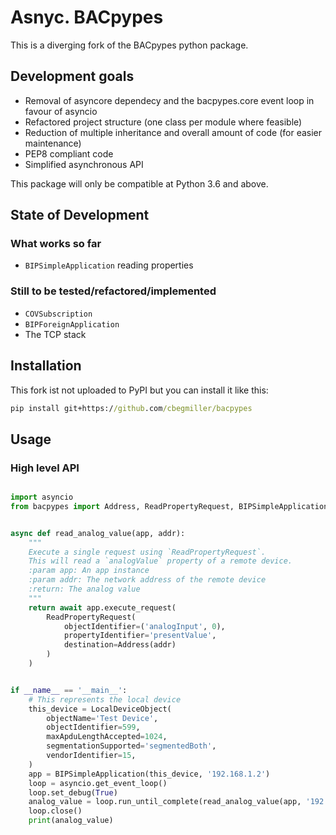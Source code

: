 # Asnyc. BACpypes

This is a diverging fork of the BACpypes python package.

## Development goals

- Removal of asyncore dependecy and the bacpypes.core event loop in favour of asyncio
- Refactored project structure (one class per module where feasible)
- Reduction of multiple inheritance and overall amount of code (for easier maintenance)
- PEP8 compliant code
- Simplified asynchronous API

This package will only be compatible at Python 3.6 and above.

## State of Development

### What works so far

- `BIPSimpleApplication` reading properties

### Still to be tested/refactored/implemented

- `COVSubscription`
- `BIPForeignApplication`
- The TCP stack

## Installation

This fork ist not uploaded to PyPI but you can install it like this: 

```cmd
pip install git+https://github.com/cbegmiller/bacpypes
```

## Usage

### High level API
```python

import asyncio
from bacpypes import Address, ReadPropertyRequest, BIPSimpleApplication, LocalDeviceObject


async def read_analog_value(app, addr):
    """
    Execute a single request using `ReadPropertyRequest`.
    This will read a `analogValue` property of a remote device.
    :param app: An app instance
    :param addr: The network address of the remote device
    :return: The analog value
    """
    return await app.execute_request(
        ReadPropertyRequest(
            objectIdentifier=('analogInput', 0),
            propertyIdentifier='presentValue',
            destination=Address(addr)
        )
    )


if __name__ == '__main__':
    # This represents the local device
    this_device = LocalDeviceObject(
        objectName='Test Device',
        objectIdentifier=599,
        maxApduLengthAccepted=1024,
        segmentationSupported='segmentedBoth',
        vendorIdentifier=15,
    )
    app = BIPSimpleApplication(this_device, '192.168.1.2')
    loop = asyncio.get_event_loop()
    loop.set_debug(True)
    analog_value = loop.run_until_complete(read_analog_value(app, '192.168.1.3'))
    loop.close()
    print(analog_value)

```